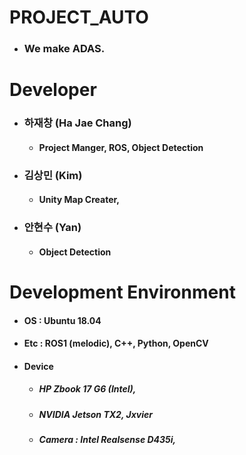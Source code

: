 # PROJECT_AUTO
* ### We make ADAS.

# Developer
* ### 하재창 (Ha Jae Chang)
  * #### Project Manger, ROS, Object Detection 
* ### 김상민 (Kim)
  * #### Unity Map Creater, 
* ### 안현수 (Yan)
  * #### Object Detection
  
# Development Environment
* #### OS : Ubuntu 18.04
* #### Etc : ROS1 (melodic), C++, Python, OpenCV
* #### Device
  * ##### HP Zbook 17 G6 (Intel),
  * ##### NVIDIA Jetson TX2, Jxvier
  * ##### Camera : Intel Realsense D435i, 
